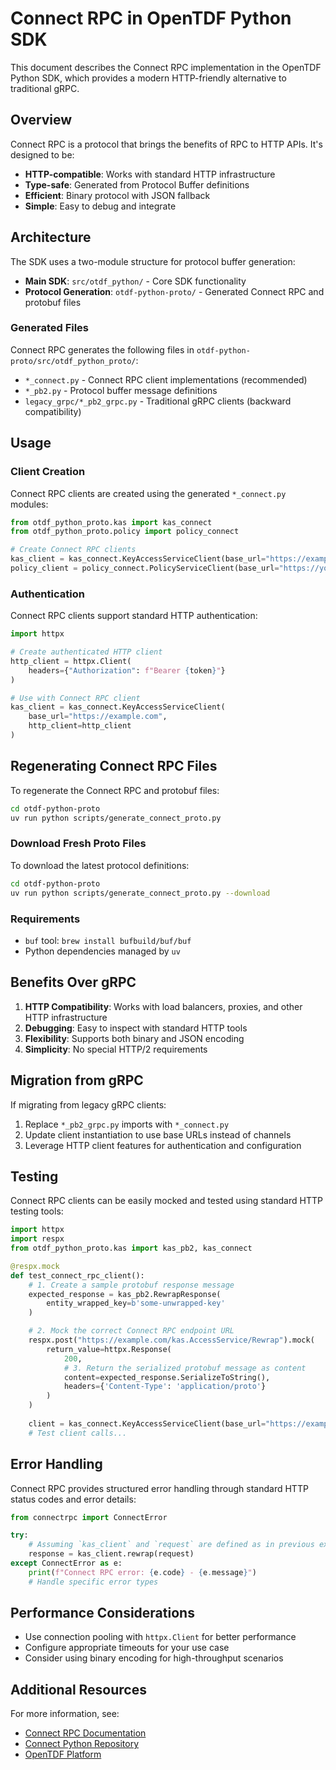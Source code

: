 # Connect RPC in OpenTDF Python SDK

This document describes the Connect RPC implementation in the OpenTDF Python SDK, which provides a modern HTTP-friendly alternative to traditional gRPC.

## Overview

Connect RPC is a protocol that brings the benefits of RPC to HTTP APIs. It's designed to be:
- **HTTP-compatible**: Works with standard HTTP infrastructure
- **Type-safe**: Generated from Protocol Buffer definitions
- **Efficient**: Binary protocol with JSON fallback
- **Simple**: Easy to debug and integrate

## Architecture

The SDK uses a two-module structure for protocol buffer generation:

- **Main SDK**: `src/otdf_python/` - Core SDK functionality
- **Protocol Generation**: `otdf-python-proto/` - Generated Connect RPC and protobuf files

### Generated Files

Connect RPC generates the following files in `otdf-python-proto/src/otdf_python_proto/`:

- `*_connect.py` - Connect RPC client implementations (recommended)
- `*_pb2.py` - Protocol buffer message definitions
- `legacy_grpc/*_pb2_grpc.py` - Traditional gRPC clients (backward compatibility)

## Usage

### Client Creation

Connect RPC clients are created using the generated `*_connect.py` modules:

```python
from otdf_python_proto.kas import kas_connect
from otdf_python_proto.policy import policy_connect

# Create Connect RPC clients
kas_client = kas_connect.KeyAccessServiceClient(base_url="https://example.com")
policy_client = policy_connect.PolicyServiceClient(base_url="https://your-policy-endpoint")
```

### Authentication

Connect RPC clients support standard HTTP authentication:

```python
import httpx

# Create authenticated HTTP client
http_client = httpx.Client(
    headers={"Authorization": f"Bearer {token}"}
)

# Use with Connect RPC client
kas_client = kas_connect.KeyAccessServiceClient(
    base_url="https://example.com",
    http_client=http_client
)
```

## Regenerating Connect RPC Files

To regenerate the Connect RPC and protobuf files:

```bash
cd otdf-python-proto
uv run python scripts/generate_connect_proto.py
```

### Download Fresh Proto Files

To download the latest protocol definitions:

```bash
cd otdf-python-proto
uv run python scripts/generate_connect_proto.py --download
```

### Requirements

- `buf` tool: `brew install bufbuild/buf/buf`
- Python dependencies managed by `uv`

## Benefits Over gRPC

1. **HTTP Compatibility**: Works with load balancers, proxies, and other HTTP infrastructure
2. **Debugging**: Easy to inspect with standard HTTP tools
3. **Flexibility**: Supports both binary and JSON encoding
4. **Simplicity**: No special HTTP/2 requirements

## Migration from gRPC

If migrating from legacy gRPC clients:

1. Replace `*_pb2_grpc.py` imports with `*_connect.py`
2. Update client instantiation to use base URLs instead of channels
3. Leverage HTTP client features for authentication and configuration

## Testing

Connect RPC clients can be easily mocked and tested using standard HTTP testing tools:

```python
import httpx
import respx
from otdf_python_proto.kas import kas_pb2, kas_connect

@respx.mock
def test_connect_rpc_client():
    # 1. Create a sample protobuf response message
    expected_response = kas_pb2.RewrapResponse(
        entity_wrapped_key=b'some-unwrapped-key'
    )

    # 2. Mock the correct Connect RPC endpoint URL
    respx.post("https://example.com/kas.AccessService/Rewrap").mock(
        return_value=httpx.Response(
            200,
            # 3. Return the serialized protobuf message as content
            content=expected_response.SerializeToString(),
            headers={'Content-Type': 'application/proto'}
        )
    )
    
    client = kas_connect.KeyAccessServiceClient(base_url="https://example.com")
    # Test client calls...
```

## Error Handling

Connect RPC provides structured error handling through standard HTTP status codes and error details:

```python
from connectrpc import ConnectError

try:
    # Assuming `kas_client` and `request` are defined as in previous examples
    response = kas_client.rewrap(request)
except ConnectError as e:
    print(f"Connect RPC error: {e.code} - {e.message}")
    # Handle specific error types
```

## Performance Considerations

- Use connection pooling with `httpx.Client` for better performance
- Configure appropriate timeouts for your use case
- Consider using binary encoding for high-throughput scenarios

## Additional Resources

For more information, see:
- [Connect RPC Documentation](https://connectrpc.com/docs/)
- [Connect Python Repository](https://github.com/connectrpc/connect-python)
- [OpenTDF Platform](https://github.com/opentdf/platform)